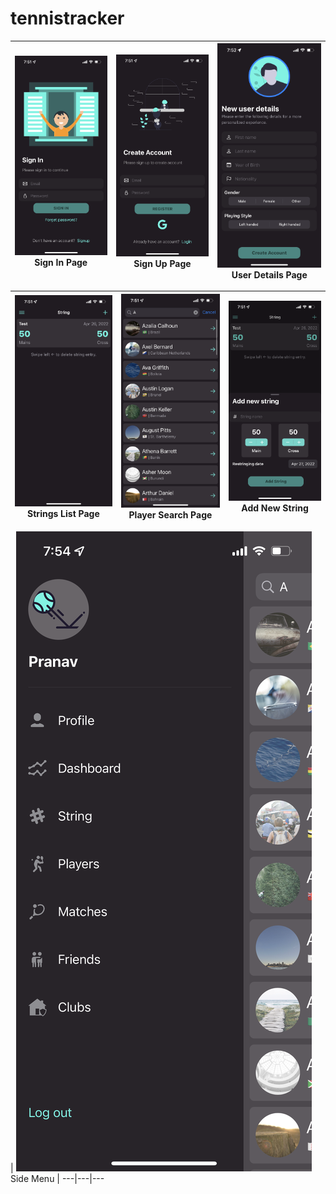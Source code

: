 # tennistracker
![alt text](https://github.com/pranavsuri4303/tennistracker/blob/master/media/SignIn.PNG) Sign In Page | ![alt text](https://github.com/pranavsuri4303/tennistracker/blob/master/media/SignUp.PNG) Sign Up Page | ![alt text](https://github.com/pranavsuri4303/tennistracker/blob/master/media/SignUp2.PNG) User Details Page
---|---|---

![alt text](https://github.com/pranavsuri4303/tennistracker/blob/master/media/StringsList.PNG) Strings List Page | ![alt text](https://github.com/pranavsuri4303/tennistracker/blob/master/media/PlayersSearch.PNG) Player Search Page| ![alt text](https://github.com/pranavsuri4303/tennistracker/blob/master/media/IMG_7353.PNG) Add New String
---|---|---

 | ![alt text](https://github.com/pranavsuri4303/tennistracker/blob/master/media/SideMenu.PNG) Side Menu | 
---|---|---
